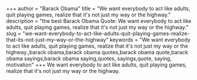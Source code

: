 +++
author = "Barack Obama"
title = "We want everybody to act like adults, quit playing games, realize that it's not just my way or the highway."
description = "the best Barack Obama Quote: We want everybody to act like adults, quit playing games, realize that it's not just my way or the highway."
slug = "we-want-everybody-to-act-like-adults-quit-playing-games-realize-that-its-not-just-my-way-or-the-highway"
keywords = "We want everybody to act like adults, quit playing games, realize that it's not just my way or the highway.,barack obama,barack obama quotes,barack obama quote,barack obama sayings,barack obama saying,quotes, sayings,quote, saying, motivation"
+++
We want everybody to act like adults, quit playing games, realize that it's not just my way or the highway.
